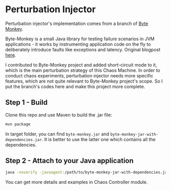 # Perturbation Injector

Perturbation injector's implementation comes from a branch of [Byte Monkey](https://github.com/mrwilson/byte-monkey).

Byte-Monkey is a small Java library for testing failure scenarios in JVM applications - it works by instrumenting application code on the fly to deliberately introduce faults like exceptions and latency. Original blogpost [here](http://blog.probablyfine.co.uk/2016/05/30/announcing-byte-monkey.html).

I contributed to Byte-Monkey project and added short-circuit mode to it, which is the main perturbation strategy of this Chaos Machine. In order to conduct chaos experiments, perturbation injector needs more specific features, which are not quite relevant to Byte-Monkey project's scope. So I put the branch's codes here and make this project more complete.

## Step 1 - Build

Clone this repo and use Maven to build the .jar file:

```bash
mvn package
```

In target folder, you can find `byte-monkey.jar` and `byte-monkey-jar-with-dependencies.jar`. It is better to use the latter one which contains all the dependencies.

## Step 2 - Attach to your Java application

```bash
java -noverify -javaagent:/path/to/byte-monkey-jar-with-dependencies.jar -jar your-java-app.jar
```
You can get more details and examples in Chaos Controller module.
